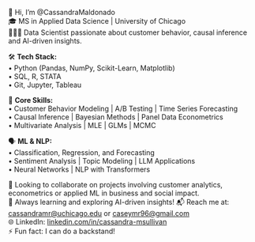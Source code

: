 👋 Hi, I’m @CassandraMaldonado  
🎓 MS in Applied Data Science | University of Chicago  
👩🏻‍💻 Data Scientist passionate about customer behavior, causal inference and AI-driven insights.

🛠️ **Tech Stack:**  
• Python (Pandas, NumPy, Scikit-Learn, Matplotlib)  
• SQL, R, STATA  
• Git, Jupyter, Tableau  

🔢 **Core Skills:**  
• Customer Behavior Modeling | A/B Testing | Time Series Forecasting  
• Causal Inference | Bayesian Methods | Panel Data Econometrics  
• Multivariate Analysis | MLE | GLMs | MCMC  

🗣️ **ML & NLP:**  
• Classification, Regression, and Forecasting  
• Sentiment Analysis | Topic Modeling | LLM Applications  
• Neural Networks | NLP with Transformers  

🤝 Looking to collaborate on projects involving customer analytics, econometrics or applied ML in business and social impact.  
🚀 Always learning and exploring AI-driven insights!
📬 Reach me at: cassandramr@uchicago.edu or caseymr96@gmail.com  
🌐 LinkedIn: [linkedin.com/in/cassandra-msullivan](https://www.linkedin.com/in/cassandra-msullivan)  
⚡ Fun fact: I can do a backstand!
